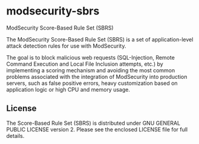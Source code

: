 # modsecurity-sbrs
ModSecurity Score-Based Rule Set (SBRS)

The ModSecurity Score-Based Rule Set (SBRS) is a set of application-level attack detection rules for use with ModSecurity.

The goal is to block malicious web requests (SQL-Injection, Remote Command Execution and Local File Inclusion attempts, etc.) by implementing a scoring mechanism and avoiding the most common problems associated with the integration of ModSecurity into production servers, such as false positive errors, heavy customization based on application logic or high CPU and memory usage.







## License

The Score-Based Rule Set (SBRS) is distributed under GNU GENERAL PUBLIC LICENSE version 2. Please see the enclosed LICENSE file for full details.
